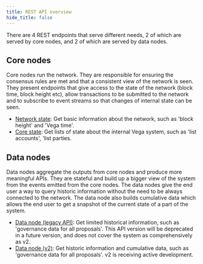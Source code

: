 ```yaml
---
title: REST API overview
hide_title: false
---
```


There are 4 REST endpoints that serve different needs, 2 of which are served by core nodes, and 2 of which are served by data nodes.

## Core nodes

Core nodes run the network. They are responsible for ensuring the consensus rules are met and that a consistent view of the network is seen. They present endpoints that give access to the state of the network (block time, block height etc), allow transactions to be submitted to the network and to subscribe to event streams so that changes of internal state can be seen.

- [Network state](../../category/api/rest/core/core-service): Get basic information about the network, such as 'block height' and 'Vega time'.
- [Core state](../../category/api/rest/state/core-state-service): Get lists of state about the internal Vega system, such as 'list accounts', 'list parties.

## Data nodes

Data nodes aggregate the outputs from core nodes and produce more meaningful APIs. They are stateful and build up a bigger view of the system from the events emitted from the core nodes. The data nodes give the end user a way to query historic information without the need to be always connected to the network. The data node also builds cumulative data which allows the end user to get a snapshot of the current state of a part of the system.

- [Data node (legacy API)](./data-v1/trading-data-service): Get limited historical information, such as 'governance data for all proposals'. This API version will be deprecated in a future version, and does not cover the system as comprehensively as v2.
- [Data node (v2)](./data-v2/trading-data-service): Get historic information and cumulative data, such as 'governance data for all proposals'. v2 is receiving active development.
